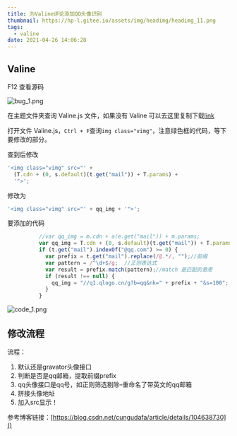 ```yaml
---
title: 为Valine评论添加QQ头像识别
thumbnail: https://hp-l.gitee.io/assets/img/headimg/headimg_11.png
tags:
  - valine
date: 2021-04-26 14:06:28
---
```



## Valine

F12 查看源码

![bug_1.png](bug_1.png)

在主题文件夹查询 Valine.js 文件，如果没有 Valine 可以去这里复制下载[link](https://unpkg.com/valine@1.4.14/dist/Valine.min.js)

打开文件 Valine.js，`Ctrl + F`查询`img class="vimg"`，注意绿色框的代码，等下要修改的部分。

查到后修改

```js
'<img class="vimg" src="' +
  (T.cdn + (0, s.default)(t.get("mail")) + T.params) +
  '">';
```

修改为

```js
'<img class="vimg" src="' + qq_img + '">';
```

要添加的代码

```js
          //var qq_img = m.cdn + a(e.get("mail")) + m.params;
          var qq_img = T.cdn + (0, s.default)(t.get("mail")) + T.params;
          if (t.get("mail").indexOf("@qq.com") >= 0) {
            var prefix = t.get("mail").replace(/@.*/, "");//前缀
            var pattern = /^\d+$/g;  //正则表达式
            var result = prefix.match(pattern);//match 是匹配的意思
            if (result !== null) {
              qq_img = "//q1.qlogo.cn/g?b=qq&nk=" + prefix + "&s=100";
            }
          }

```

![code_1.png](code_1.png)

## 修改流程

流程：
1. 默认还是gravator头像接口
2. 判断是否是qq邮箱，提取前缀prefix
3. qq头像接口是qq号，如正则筛选剔除–重命名了带英文的qq邮箱
4. 拼接头像地址
5. 加入src显示！

参考博客链接：[https://blog.csdn.net/cungudafa/article/details/104638730]()




